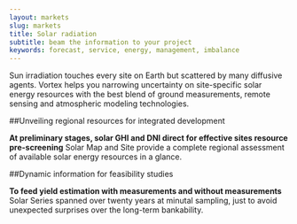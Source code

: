 ```yaml
---
layout: markets
slug: markets
title: Solar radiation
subtitle: beam the information to your project
keywords: forecast, service, energy, management, imbalance
---
```


<p class="lead">Sun irradiation touches every site on Earth but scattered by many diffusive agents. Vortex helps you narrowing uncertainty on site-specific solar energy resources with the best blend of ground measurements, remote sensing and atmospheric modeling technologies.</p>

##Unveiling regional resources for integrated development

**At preliminary stages, solar GHI and DNI direct for effective sites resource pre-screening** Solar Map and Site provide a complete regional assessment of available solar energy resources in a glance.

##Dynamic information for feasibility studies

**To feed yield estimation with measurements and without measurements** Solar Series spanned over twenty years at minutal sampling, just to avoid unexpected surprises over the long-term bankability.